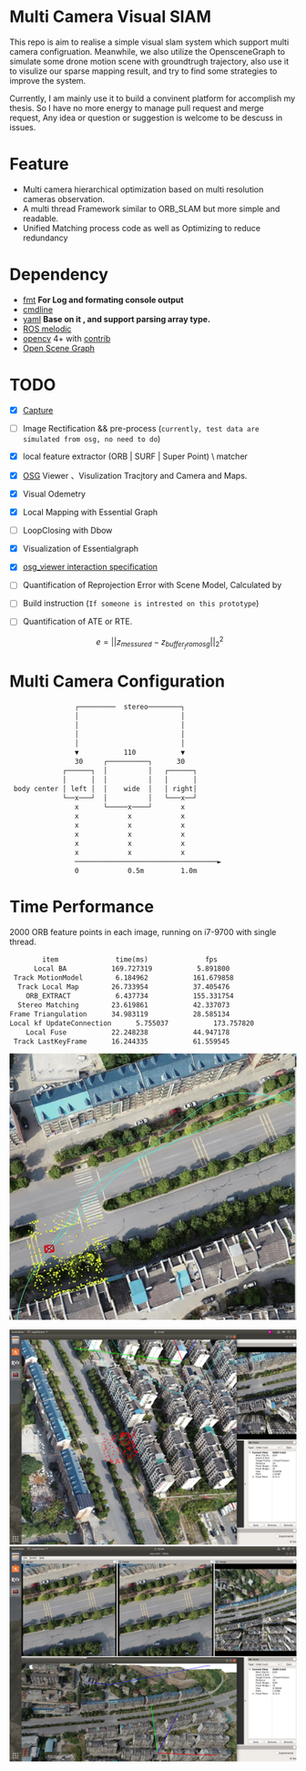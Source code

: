 # Multi Camera Visual SlAM 
This repo is aim to realise a simple visual slam system which support multi camera configruation. Meanwhile, we also utilize the OpensceneGraph to simulate some drone motion scene with groundtrugh trajectory, also use it to visulize our sparse mapping result, and try to find some strategies to improve the system.

Currently, I am mainly use it to build a convinent platform for accomplish my thesis. So I have no more energy to manage pull request and merge request, Any idea or question or suggestion is welcome to be descuss in issues.

# Feature
- Multi camera hierarchical optimization based on multi resolution cameras observation.
- A multi thread Framework similar to ORB_SLAM but more simple and readable.
- Unified Matching process code  as well as  Optimizing  to reduce redundancy


# Dependency 
- [fmt](https://github.com/fmtlib/fmt) **For Log and formating console output**
- [cmdline](https://github.com/tanakh/cmdline)
- [yaml](https://github.com/jimmiebergmann/mini-yaml) **Base on it , and support parsing array type.**
- [ROS melodic](http://wiki.ros.org/melodic/Installation/Ubuntu) 
- [opencv](https://github.com/opencv/opencv) 4+  with  [contrib](https://github.com/opencv/opencv_contrib)
- [Open Scene Graph](https://github.com/openscenegraph/OpenSceneGraph)



# TODO 
- [X] [Capture](./modules/capture/README.md)
- [ ] Image Rectification && pre-process (`currently, test data are simulated from osg, no need to do`)  
- [X] local feature extractor (ORB | SURF | Super Point) \ matcher
- [X] [OSG](https://github.com/openscenegraph/OpenSceneGraph) Viewer 、Visulization Tracjtory and Camera and Maps.
- [X] Visual Odemetry
- [X] Local Mapping with Essential Graph
- [ ] LoopClosing with Dbow 
- [X] Visualization of Essentialgraph
- [X] [osg_viewer interaction specification](modules/osg_viewer/README.md)
- [ ] Quantification of Reprojection Error with Scene Model,  Calculated by 
- [ ] Build instruction (`If someone is intrested on this prototype`)
- [ ] Quantification of ATE or RTE.

    $$ e = ||z_{messured} - z_{buffer_from osg} ||_2^2$$

# Multi Camera Configuration


```
                ┌─────────  stereo────────┐
                │                         │
                │                         │
                │                         │
                │                         │
                ▼           110           ▼
                30     ┌──────────┐      30
             ┌──────┐  │          │   ┌──────┐
             │      │  │          │   │      │
 body center │ left │  │    wide  │   │ right│
             └──x───┘  │          │   └───x──┘
                x      └─────x────┘       x
                x            x            x
                x            x            x
                x            x            x
                x            x            x
                x            x            x
                ───────────────────────────────────►
                0            0.5m         1.0m
```



# Time Performance

2000 ORB feature points in each image, running on i7-9700 with single thread.

```shell
        item              time(ms)              fps         
      Local BA           169.727319           5.891800      
 Track MotionModel        6.184962           161.679858     
  Track Local Map        26.733954           37.405476      
    ORB_EXTRACT           6.437734           155.331754     
  Stereo Matching        23.619861           42.337073      
Frame Triangulation      34.983119           28.585134      
Local kf UpdateConnection      5.755037           173.757820     
    Local Fuse           22.248238           44.947178      
 Track LastKeyFrame      16.244335           61.559545  
```





![](./.readme/demo.gif)

![](./.readme/align_result.png)
![](./.readme/osg_model_visulization.png)


